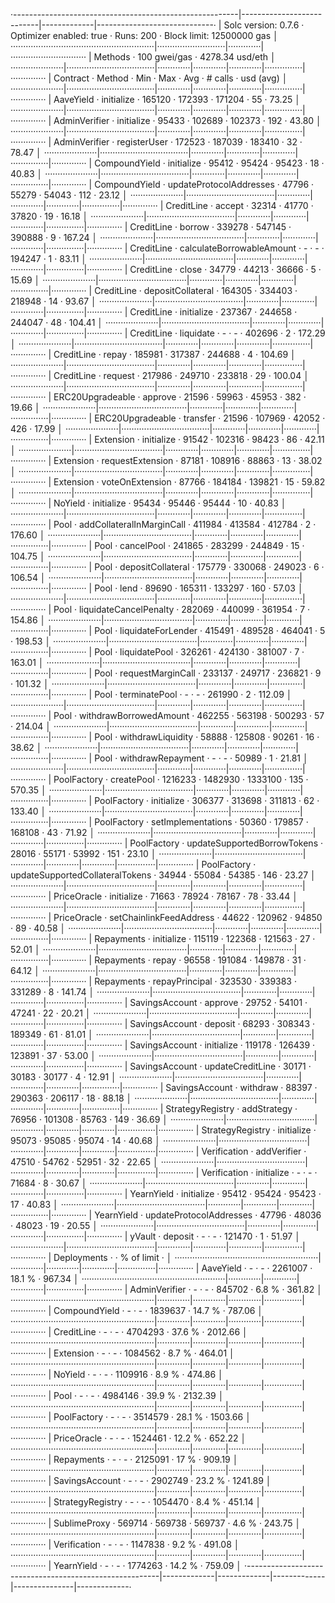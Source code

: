 ·--------------------------------------------------------|---------------------------|-------------|-----------------------------·
|                  Solc version: 0.7.6                   ·  Optimizer enabled: true  ·  Runs: 200  ·  Block limit: 12500000 gas  │
·························································|···························|·············|······························
|  Methods                                               ·              100 gwei/gas               ·       4278.34 usd/eth       │
·····················|···································|·············|·············|·············|···············|··············
|  Contract          ·  Method                           ·  Min        ·  Max        ·  Avg        ·  # calls      ·  usd (avg)  │
·····················|···································|·············|·············|·············|···············|··············
|  AaveYield         ·  initialize                       ·     165120  ·     172393  ·     171204  ·           55  ·      73.25  │
·····················|···································|·············|·············|·············|···············|··············
|  AdminVerifier     ·  initialize                       ·      95433  ·     102689  ·     102373  ·          192  ·      43.80  │
·····················|···································|·············|·············|·············|···············|··············
|  AdminVerifier     ·  registerUser                     ·     172523  ·     187039  ·     183410  ·           32  ·      78.47  │
·····················|···································|·············|·············|·············|···············|··············
|  CompoundYield     ·  initialize                       ·      95412  ·      95424  ·      95423  ·           18  ·      40.83  │
·····················|···································|·············|·············|·············|···············|··············
|  CompoundYield     ·  updateProtocolAddresses          ·      47796  ·      55279  ·      54043  ·          112  ·      23.12  │
·····················|···································|·············|·············|·············|···············|··············
|  CreditLine        ·  accept                           ·      32314  ·      41770  ·      37820  ·           19  ·      16.18  │
·····················|···································|·············|·············|·············|···············|··············
|  CreditLine        ·  borrow                           ·     339278  ·     547145  ·     390888  ·            9  ·     167.24  │
·····················|···································|·············|·············|·············|···············|··············
|  CreditLine        ·  calculateBorrowableAmount        ·          -  ·          -  ·     194247  ·            1  ·      83.11  │
·····················|···································|·············|·············|·············|···············|··············
|  CreditLine        ·  close                            ·      34779  ·      44213  ·      36666  ·            5  ·      15.69  │
·····················|···································|·············|·············|·············|···············|··············
|  CreditLine        ·  depositCollateral                ·     164305  ·     334403  ·     218948  ·           14  ·      93.67  │
·····················|···································|·············|·············|·············|···············|··············
|  CreditLine        ·  initialize                       ·     237367  ·     244658  ·     244047  ·           48  ·     104.41  │
·····················|···································|·············|·············|·············|···············|··············
|  CreditLine        ·  liquidate                        ·          -  ·          -  ·     402696  ·            2  ·     172.29  │
·····················|···································|·············|·············|·············|···············|··············
|  CreditLine        ·  repay                            ·     185981  ·     317387  ·     244688  ·            4  ·     104.69  │
·····················|···································|·············|·············|·············|···············|··············
|  CreditLine        ·  request                          ·     217986  ·     249710  ·     233818  ·           29  ·     100.04  │
·····················|···································|·············|·············|·············|···············|··············
|  ERC20Upgradeable  ·  approve                          ·      21596  ·      59963  ·      45953  ·          382  ·      19.66  │
·····················|···································|·············|·············|·············|···············|··············
|  ERC20Upgradeable  ·  transfer                         ·      21596  ·     107969  ·      42052  ·          426  ·      17.99  │
·····················|···································|·············|·············|·············|···············|··············
|  Extension         ·  initialize                       ·      91542  ·     102316  ·      98423  ·           86  ·      42.11  │
·····················|···································|·············|·············|·············|···············|··············
|  Extension         ·  requestExtension                 ·      87181  ·     108916  ·      88863  ·           13  ·      38.02  │
·····················|···································|·············|·············|·············|···············|··············
|  Extension         ·  voteOnExtension                  ·      87766  ·     184184  ·     139821  ·           15  ·      59.82  │
·····················|···································|·············|·············|·············|···············|··············
|  NoYield           ·  initialize                       ·      95434  ·      95446  ·      95444  ·           10  ·      40.83  │
·····················|···································|·············|·············|·············|···············|··············
|  Pool              ·  addCollateralInMarginCall        ·     411984  ·     413584  ·     412784  ·            2  ·     176.60  │
·····················|···································|·············|·············|·············|···············|··············
|  Pool              ·  cancelPool                       ·     241865  ·     283299  ·     244849  ·           15  ·     104.75  │
·····················|···································|·············|·············|·············|···············|··············
|  Pool              ·  depositCollateral                ·     175779  ·     330068  ·     249023  ·            6  ·     106.54  │
·····················|···································|·············|·············|·············|···············|··············
|  Pool              ·  lend                             ·      89690  ·     165311  ·     133297  ·          160  ·      57.03  │
·····················|···································|·············|·············|·············|···············|··············
|  Pool              ·  liquidateCancelPenalty           ·     282069  ·     440099  ·     361954  ·            7  ·     154.86  │
·····················|···································|·············|·············|·············|···············|··············
|  Pool              ·  liquidateForLender               ·     415491  ·     489528  ·     464041  ·            5  ·     198.53  │
·····················|···································|·············|·············|·············|···············|··············
|  Pool              ·  liquidatePool                    ·     326261  ·     424130  ·     381007  ·            7  ·     163.01  │
·····················|···································|·············|·············|·············|···············|··············
|  Pool              ·  requestMarginCall                ·     233137  ·     249717  ·     236821  ·            9  ·     101.32  │
·····················|···································|·············|·············|·············|···············|··············
|  Pool              ·  terminatePool                    ·          -  ·          -  ·     261990  ·            2  ·     112.09  │
·····················|···································|·············|·············|·············|···············|··············
|  Pool              ·  withdrawBorrowedAmount           ·     462255  ·     563198  ·     500293  ·           57  ·     214.04  │
·····················|···································|·············|·············|·············|···············|··············
|  Pool              ·  withdrawLiquidity                ·      58888  ·     125808  ·      90261  ·           16  ·      38.62  │
·····················|···································|·············|·············|·············|···············|··············
|  Pool              ·  withdrawRepayment                ·          -  ·          -  ·      50989  ·            1  ·      21.81  │
·····················|···································|·············|·············|·············|···············|··············
|  PoolFactory       ·  createPool                       ·    1216233  ·    1482930  ·    1333100  ·          135  ·     570.35  │
·····················|···································|·············|·············|·············|···············|··············
|  PoolFactory       ·  initialize                       ·     306377  ·     313698  ·     311813  ·           62  ·     133.40  │
·····················|···································|·············|·············|·············|···············|··············
|  PoolFactory       ·  setImplementations               ·      50360  ·     179857  ·     168108  ·           43  ·      71.92  │
·····················|···································|·············|·············|·············|···············|··············
|  PoolFactory       ·  updateSupportedBorrowTokens      ·      28016  ·      55171  ·      53992  ·          151  ·      23.10  │
·····················|···································|·············|·············|·············|···············|··············
|  PoolFactory       ·  updateSupportedCollateralTokens  ·      34944  ·      55084  ·      54385  ·          146  ·      23.27  │
·····················|···································|·············|·············|·············|···············|··············
|  PriceOracle       ·  initialize                       ·      71663  ·      78924  ·      78167  ·           78  ·      33.44  │
·····················|···································|·············|·············|·············|···············|··············
|  PriceOracle       ·  setChainlinkFeedAddress          ·      44622  ·     120962  ·      94850  ·           89  ·      40.58  │
·····················|···································|·············|·············|·············|···············|··············
|  Repayments        ·  initialize                       ·     115119  ·     122368  ·     121563  ·           27  ·      52.01  │
·····················|···································|·············|·············|·············|···············|··············
|  Repayments        ·  repay                            ·      96558  ·     191084  ·     149878  ·           31  ·      64.12  │
·····················|···································|·············|·············|·············|···············|··············
|  Repayments        ·  repayPrincipal                   ·     323530  ·     339383  ·     331289  ·            8  ·     141.74  │
·····················|···································|·············|·············|·············|···············|··············
|  SavingsAccount    ·  approve                          ·      29752  ·      54101  ·      47241  ·           22  ·      20.21  │
·····················|···································|·············|·············|·············|···············|··············
|  SavingsAccount    ·  deposit                          ·      68293  ·     308343  ·     189349  ·           61  ·      81.01  │
·····················|···································|·············|·············|·············|···············|··············
|  SavingsAccount    ·  initialize                       ·     119178  ·     126439  ·     123891  ·           37  ·      53.00  │
·····················|···································|·············|·············|·············|···············|··············
|  SavingsAccount    ·  updateCreditLine                 ·      30171  ·      30183  ·      30177  ·            4  ·      12.91  │
·····················|···································|·············|·············|·············|···············|··············
|  SavingsAccount    ·  withdraw                         ·      88397  ·     290363  ·     206117  ·           18  ·      88.18  │
·····················|···································|·············|·············|·············|···············|··············
|  StrategyRegistry  ·  addStrategy                      ·      76956  ·     101308  ·      85763  ·          149  ·      36.69  │
·····················|···································|·············|·············|·············|···············|··············
|  StrategyRegistry  ·  initialize                       ·      95073  ·      95085  ·      95074  ·           14  ·      40.68  │
·····················|···································|·············|·············|·············|···············|··············
|  Verification      ·  addVerifier                      ·      47510  ·      54762  ·      52951  ·           32  ·      22.65  │
·····················|···································|·············|·············|·············|···············|··············
|  Verification      ·  initialize                       ·          -  ·          -  ·      71684  ·            8  ·      30.67  │
·····················|···································|·············|·············|·············|···············|··············
|  YearnYield        ·  initialize                       ·      95412  ·      95424  ·      95423  ·           17  ·      40.83  │
·····················|···································|·············|·············|·············|···············|··············
|  YearnYield        ·  updateProtocolAddresses          ·      47796  ·      48036  ·      48023  ·           19  ·      20.55  │
·····················|···································|·············|·············|·············|···············|··············
|  yVault            ·  deposit                          ·          -  ·          -  ·     121470  ·            1  ·      51.97  │
·····················|···································|·············|·············|·············|···············|··············
|  Deployments                                           ·                                         ·  % of limit   ·             │
·························································|·············|·············|·············|···············|··············
|  AaveYield                                             ·          -  ·          -  ·    2261007  ·       18.1 %  ·     967.34  │
·························································|·············|·············|·············|···············|··············
|  AdminVerifier                                         ·          -  ·          -  ·     845702  ·        6.8 %  ·     361.82  │
·························································|·············|·············|·············|···············|··············
|  CompoundYield                                         ·          -  ·          -  ·    1839637  ·       14.7 %  ·     787.06  │
·························································|·············|·············|·············|···············|··············
|  CreditLine                                            ·          -  ·          -  ·    4704293  ·       37.6 %  ·    2012.66  │
·························································|·············|·············|·············|···············|··············
|  Extension                                             ·          -  ·          -  ·    1084562  ·        8.7 %  ·     464.01  │
·························································|·············|·············|·············|···············|··············
|  NoYield                                               ·          -  ·          -  ·    1109916  ·        8.9 %  ·     474.86  │
·························································|·············|·············|·············|···············|··············
|  Pool                                                  ·          -  ·          -  ·    4984146  ·       39.9 %  ·    2132.39  │
·························································|·············|·············|·············|···············|··············
|  PoolFactory                                           ·          -  ·          -  ·    3514579  ·       28.1 %  ·    1503.66  │
·························································|·············|·············|·············|···············|··············
|  PriceOracle                                           ·          -  ·          -  ·    1524461  ·       12.2 %  ·     652.22  │
·························································|·············|·············|·············|···············|··············
|  Repayments                                            ·          -  ·          -  ·    2125091  ·         17 %  ·     909.19  │
·························································|·············|·············|·············|···············|··············
|  SavingsAccount                                        ·          -  ·          -  ·    2902749  ·       23.2 %  ·    1241.89  │
·························································|·············|·············|·············|···············|··············
|  StrategyRegistry                                      ·          -  ·          -  ·    1054470  ·        8.4 %  ·     451.14  │
·························································|·············|·············|·············|···············|··············
|  SublimeProxy                                          ·     569714  ·     569738  ·     569737  ·        4.6 %  ·     243.75  │
·························································|·············|·············|·············|···············|··············
|  Verification                                          ·          -  ·          -  ·    1147838  ·        9.2 %  ·     491.08  │
·························································|·············|·············|·············|···············|··············
|  YearnYield                                            ·          -  ·          -  ·    1774263  ·       14.2 %  ·     759.09  │
·--------------------------------------------------------|-------------|-------------|-------------|---------------|-------------·